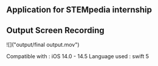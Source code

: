 ## Application for STEMpedia internship 

## Output Screen Recording 
![]("output/final output.mov")

Compatible with : iOS 14.0 - 14.5
Language used : swift 5 

